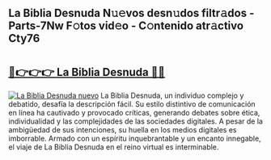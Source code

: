 ## La Biblia Desnuda N𝚞𝚎vos desn𝚞dos filtr𝚊dos - Parts-7Nw F𝚘tos vid𝚎o - C𝚘ntenido atr𝚊ctivo Cty76

# <h2><a href="http://mb9ufos.tromn.icu/?c=La+Biblia+Desnuda">🔗👉👉👉 La Biblia Desnuda 🔗🔗</a></h2>

[![La Biblia Desnuda nuevo](https://i.imgur.com/pEAQMta.gif)](http://mb9ufos.tromn.icu/?c=La+Biblia+Desnuda)
La Biblia Desnuda, un individuo complejo y debatido, desafía la descripción fácil. Su estilo distintivo de comunicación en línea ha cautivado y provocado críticas, generando debates sobre ética, individualidad y las complejidades de las sociedades digitales. A pesar de la ambigüedad de sus intenciones, su huella en los medios digitales es imborrable. Armado con un espíritu inquebrantable y un encanto innegable, el viaje de La Biblia Desnuda en el reino virtual es interminable.
